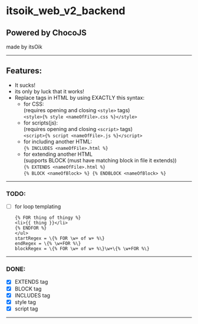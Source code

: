 # itsoik_web_v2_backend

## Powered by ChocoJS

made by itsOik

---

## Features:

-   It sucks!
-   its only by luck that it works!
-   Replace tags in HTML by using EXACTLY this syntax:
    -   for CSS: <br>
        (requires opening and closing `<style>` tags)<br>
        `<style>{% style <nameOfFile>.css %}</style>`
    -   for scripts(js): <br>
        (requires opening and closing `<script>` tags)<br>
        `<script>{% script <nameOfFile>.js %}</script>`
    -   for including another HTML: <br>
        `{% INCLUDES <nameOfFile>.html %}`
    -   for extending another HTML <br>(supports BLOCK (must have matching block in file it extends)) <br>
        `{% EXTENDS <nameOfFile>.html %}`<br>
        `{% BLOCK <nameOfBlock> %} {% ENDBLOCK <nameOfBlock> %}`

---

### TODO:

-   [ ] for loop templating
    ```<ul>
    {% FOR thing of thingy %}
    <li>{{ thing }}</li>
    {% ENDFOR %}
    </ul>
    startRegex = \{% FOR \w+ of w+ %\}
    endRegex = \{% \w+FOR %\}
    blockRegex = \{% FOR \w+ of w+ %\}\w+\{% \w+FOR %\}
    ```

---

### DONE:

-   [x] EXTENDS tag
-   [x] BLOCK tag
-   [x] INCLUDES tag
-   [x] style tag
-   [x] script tag

---
